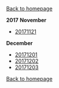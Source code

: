[Back to homepage](https://bartfennema.github.io/)

**2017**
**November**
- [20171121](https://bartfennema.github.io/posts/20171121.html)

**December**
- [20171201](https://bartfennema.github.io/posts/20171201.html)
- [20171202](https://bartfennema.github.io/posts/20171202.html)
- [20171203](https://bartfennema.github.io/posts/20171203.html)



[Back to homepage](https://bartfennema.github.io/)
